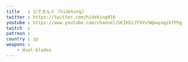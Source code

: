 ```yaml
---
title   : ひできんぐ (hideking)
twitter : https://twitter.com/hideking916
youtube : https://www.youtube.com/channel/UCIHIcJYVVvSWpwyaqzkfPhg
twitch  :
patreon :
country : jp
weapons :
    - dual-blades
---
```

